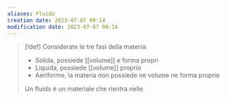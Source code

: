```yaml
---
aliases: Fluido
creation date: 2023-07-07 09:14
modification date: 2023-07-07 09:14
---
```


>[!def]
>Considerate le tre fasi della materia:
>- Solida, possiede [[volume]] e forma propri
>- Liquida, possiede [[volume]] proprio
>- Aeriforme, la materia non possiede ne volume ne forma proprie
>
>Un fluido è un materiale che rientra nelle 